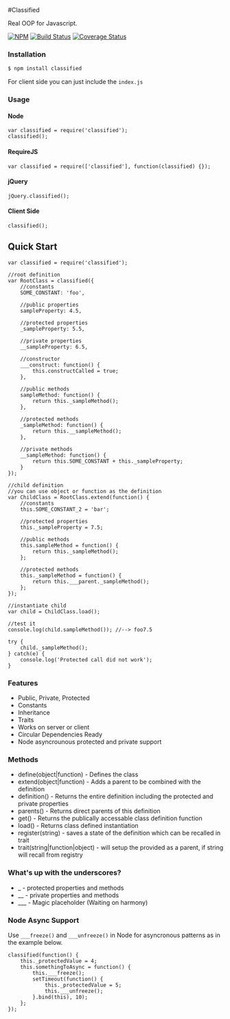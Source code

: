 #Classified

  Real OOP for Javascript.


[![NPM](https://badge.fury.io/js/classified.svg)](https://www.npmjs.org/package/classified)
[![Build Status](https://api.travis-ci.org/cblanquera/classified.png)](https://travis-ci.org/cblanquera/classified/)
[![Coverage Status](https://img.shields.io/coveralls/cblanquera/classified.svg)](https://coveralls.io/r/cblanquera/classified)


### Installation

```bash
$ npm install classified
```

  For client side you can just include the `index.js`

### Usage

#### Node

```
var classified = require('classified');
classified();
```

#### RequireJS

```
var classified = require(['classified'], function(classified) {});
```

#### jQuery

```
jQuery.classified();
```

#### Client Side

```
classified();
```

## Quick Start

```
var classified = require('classified');

//root definition
var RootClass = classified({
	//constants
	SOME_CONSTANT: 'foo',
	
	//public properties
	sampleProperty: 4.5,
	
	//protected properties
	_sampleProperty: 5.5,
	
	//private properties
	__sampleProperty: 6.5,
	
	//constructor
	___construct: function() {
		this.constructCalled = true;
	},
	
	//public methods
	sampleMethod: function() {
		return this._sampleMethod();
	},
	
	//protected methods
	_sampleMethod: function() {
		return this.__sampleMethod();
	},
	
	//private methods
	__sampleMethod: function() {
		return this.SOME_CONSTANT + this._sampleProperty;
	}
});

//child definition
//you can use object or function as the definition
var ChildClass = RootClass.extend(function() {
	//constants
	this.SOME_CONSTANT_2 = 'bar';
	
	//protected properties
	this._sampleProperty = 7.5;
	
	//public methods
	this.sampleMethod = function() {
		return this._sampleMethod();
	};
	
	//protected methods
	this._sampleMethod = function() {
		return this.___parent._sampleMethod();
	};
});

//instantiate child
var child = ChildClass.load();

//test it
console.log(child.sampleMethod()); //--> foo7.5

try {
	child._sampleMethod();
} catch(e) {
	console.log('Protected call did not work');
}
```

### Features

  * Public, Private, Protected
  * Constants
  * Inheritance
  * Traits
  * Works on server or client
  * Circular Dependencies Ready
  * Node asyncrounous protected and private support

### Methods

  * define(object|function) - Defines the class
  * extend(object|function) - Adds a parent to be combined with the definition
  * definition() - Returns the entire definition including the protected and private properties
  * parents() - Returns direct parents of this definition
  * get() - Returns the publically accessable class definition function
  * load() - Returns class defined instantiation
  * register(string) - saves a state of the definition which can be recalled in trait
  * trait(string|function|object) - will setup the provided as a parent, if string will recall from registry

### What's up with the underscores?

  * _ - protected properties and methods
  * __ - private properties and methods
  * ___ - Magic placeholder (Waiting on harmony)


### Node Async Support

  Use `___freeze()` and `___unfreeze()` in Node for asyncronous patterns as in the example below. 

```
classified(function() {
	this._protectedValue = 4;
	this.somethingToAsync = function() {
		this.___freeze();
		setTimeout(function() {
			this._protectedValue = 5;
			this.___unfreeze();
		}.bind(this), 10);
	};
});
```